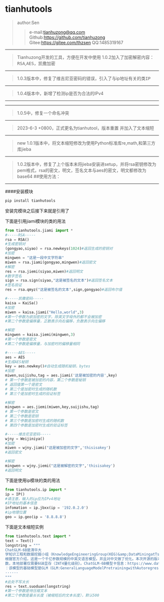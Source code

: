 # tianhutools
>author:Sen
>>e-mail:tianhuzong@qq.com 
>>Github:https://github.com/tianhuzong
>>Gitee:https://gitee.com/thzsen
>>QQ:1485319167
- - -
>Tianhuzong开发的工具，方便在开发中使用
1.0.2加入了加密解密内容：<kbd>RSA</kbd>,<kbd>AES</kbd>，<kbd>凯撒加密</kbd>
- - -
>1.0.3版本中，修复了维吉尼亚密码的错误，引入了与ip地址有关的类<kbd>IP</kbd>
- - -
>1.0.4版本中，新增了检测ip是否为合法的IPv4
- - -
- - -
>1.0.5中，修复一个命名冲突
- - -
>2023-6-3 +0800，正式更名为tianhutool，版本重置
>并加入了文本缩短
- - -
>new 1.0.1版本中，将文本缩短修改为使用Python标准库re,math,和第三方库jieba
- - -
>1.0.2版本中，修复了上个版本未将jieba安装进setup，并将rsa密钥修改为pem格式，rsa的密文，明文，签名文本与aes的密文，明文都修改为base64
##使用方法：
- - -
####安装模块
```bash
pip install tianhutools
```
安装完模块之后接下来就是引用了

下面是引用jiami模块的类的用法

```python
from tianhutools.jiami import *
#-----RSA-----
rsa = RSA()
#生成密钥对
(gongyao,siyao) = rsa.newkeys(1024)#返回生成的密钥对
#加密
mingwen = "这是一段中文字符串"
miwen = rsa.jiami(gongyao,mingwen)#返回密文
#解密
res = rsa.jiemi(siyao,miwen)#返回明文
#数字签名
sign = rsa.sign(siyao,"这是被签名的文本")#返回签名文本
#签名验证
res = rsa.qmyz("这是被签名的文本",sign,gongyao)#返回布尔值

#-----凯撒密码-----
kaisa = KaiSa()
#加密
miwen = kaisa.jiami("Hello,world",3)
#第一个参数为欲加密的文字，除英文字母外的都不会被加密
#第二个参数是偏移量，正数表示向右偏移，负数表示向左偏移

#解密
mingwen = kaisa.jiemi(mingwen,3)
#第一个参数是密文
#第二个参数是偏移量，与加密时的偏移量相同

#-----AES-----
aes = AES
#生成AES秘钥
key = aes.newkey()#自动生成随机秘钥，bytes
#加密
miwen,suijishu,tag = aes.jiami('这是被加密的内容',key)
# 第一个参数是被加密的内容，第二个参数是秘钥
# 返回值第一个是密文
# 第二个是加密时生成的随机数
# 第三个是加密时生成的验证标签

#解密
mingwen = aes.jiemi(miwen,key,suijishu,tag)
# 第一个参数是密文
# 第二个参数是密钥
# 第三个参数是加密时生成的随机数
# 第四个参数是加密时生成的验证标签

#-----维吉尼亚密码-----
wjny = Weijiniya()
#加密
miwen = wjny.jiami("这是被加密的文字",'thisisakey')
#返回密文

#解密
mingwen = wjny.jiemi("这是被解密的文字",'thisisakey')
#返回明文
```

下面是使用ip模块的类的用法

```python
from tianhutools.ip import *
ip = IP()
#请注意，输入的ip应为IPv4地址
#IP地址的基本信息
infomation = ip.jbxx(ip = '192.0.2.0')
#ip地理位置
geo = ip.geo(ip = '8.8.8.8')
```

下面是文本缩短实例

```python
from tianhutools.text import *
text = Text()
longstring = """
ChatGLM-6B是清华大
学知识工程和数据挖掘小组（KnowledgeEngineeringGroup(KEG)&amp;DataMiningatTsinghuaUniversity）发布的一个开源的对话机器人。
根据官方介绍，这是一个千亿参数规模的中英文语言模型。并且对中文做了优化。本次开源的版本是其60亿参数的小规模版本，约60亿参
数，本地部署仅需要6GB显存（INT4量化级别）。ChatGLM-6B模型卡信息：https://www.datalearner.com/ai-models/pretrained-models/ChatGLM-6B从目前的使用情况看，这个模型虽然不大，但也是与ChatGPT类似，做了针对对话的调优，使用体验很好。下图是几个对话实例
：该模型的基础模型是GLM（GLM:GeneralLanguageModelPretrainingwithAutoregressiveBlankInfilling），是一个千亿基
······
"""
#此处不写太长
res = text.suoduan(longstring)
#第一个参数是待压缩文本
#第二个参数是最长长度（被缩短后的文本长度），默认500
```